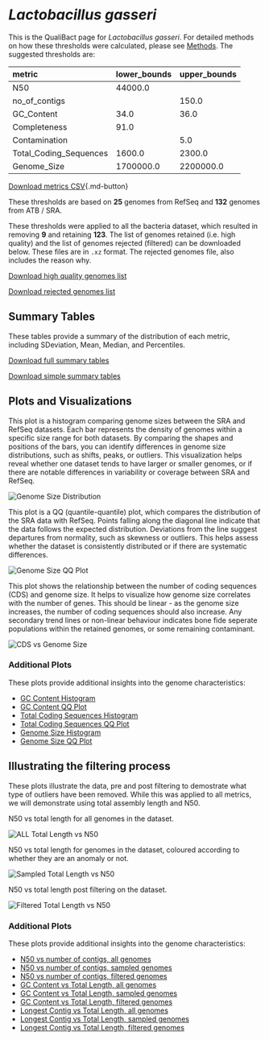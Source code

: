 # *Lactobacillus gasseri*

This is the QualiBact page for *Lactobacillus gasseri*. For detailed methods on how these thresholds were calculated, please see [Methods](../../methods.md).
The suggested thresholds are: 

| metric                 | lower_bounds   | upper_bounds   |
|:-----------------------|:---------------|:---------------|
| N50                    | 44000.0        |                |
| no_of_contigs          |                | 150.0          |
| GC_Content             | 34.0           | 36.0           |
| Completeness           | 91.0           |                |
| Contamination          |                | 5.0            |
| Total_Coding_Sequences | 1600.0         | 2300.0         |
| Genome_Size            | 1700000.0      | 2200000.0      |

[Download metrics CSV](Lactobacillus_gasseri_metrics.csv){.md-button}


These thresholds are based on **25** genomes from RefSeq and **132** genomes from ATB / SRA.

These thresholds were applied to all the bacteria dataset, which resulted in removing **9** and retaining **123**.
The list of genomes retained (i.e. high quality) and the list of genomes rejected (filtered) can be downloaded below. These files are in `.xz` format. The rejected genomes file, also includes the reason why.

[Download high quality genomes list](Lactobacillus_gasseri_high_quality_genomes.csv.xz)


[Download rejected genomes list](Lactobacillus_gasseri_filtered_out_genomes.csv.xz)



## Summary Tables
These tables provide a summary of the distribution of each metric, including SDeviation, Mean, Median, and Percentiles.

[Download full summary tables](summary.csv)

[Download simple summary tables](selected_summary.csv)

## Plots and Visualizations

This plot is a histogram comparing genome sizes between the SRA and RefSeq datasets. Each bar represents the density of genomes within a specific size range for both datasets. By comparing the shapes and positions of the bars, you can identify differences in genome size distributions, such as shifts, peaks, or outliers. This visualization helps reveal whether one dataset tends to have larger or smaller genomes, or if there are notable differences in variability or coverage between SRA and RefSeq.

![Genome Size Distribution](Genome_Size_refseq_histogram_kde.png)

This plot is a QQ (quantile-quantile) plot, which compares the distribution of the SRA data with RefSeq. Points falling along the diagonal line indicate that the data follows the expected distribution. Deviations from the line suggest departures from normality, such as skewness or outliers. This helps assess whether the dataset is consistently distributed or if there are systematic differences.

![Genome Size QQ Plot](Genome_Size_refseq_qqplot.png)

This plot shows the relationship between the number of coding sequences (CDS) and genome size. It helps to visualize how genome size correlates with the number of genes. This should be linear - as the genome size increases, the number of coding sequences should also increase. Any secondary trend lines or non-linear behaviour indicates bone fide seperate populations within the retained genomes, or some remaining contaminant. 

![CDS vs Genome Size](Lactobacillus_gasseri_CDS_vs_Genome_Size.png)

### Additional Plots

These plots provide additional insights into the genome characteristics:

- [GC Content Histogram](GC_Content_refseq_histogram_kde.png)
- [GC Content QQ Plot](GC_Content_refseq_qqplot.png)
- [Total Coding Sequences Histogram](Total_Coding_Sequences_refseq_histogram_kde.png)
- [Total Coding Sequences QQ Plot](Total_Coding_Sequences_refseq_qqplot.png)
- [Genome Size Histogram](Genome_Size_refseq_histogram_kde.png)
- [Genome Size QQ Plot](Genome_Size_refseq_qqplot.png)
## Illustrating the filtering process
These plots illustrate the data, pre and post filtering to demostrate what type of outliers have been removed. While this was applied to all metrics, we will demonstrate using total assembly length and N50.

N50 vs total length for all genomes in the dataset.

![ALL Total Length vs N50](Lactobacillus_gasseri_all_total_length_N50.png)

N50 vs total length for genomes in the dataset, coloured according to whether they are an anomaly or not.

![Sampled Total Length vs N50](Lactobacillus_gasseri_sample_total_length_N50.png)

N50 vs total length post filtering on the dataset.

![Filtered Total Length vs N50](Lactobacillus_gasseri_filt_total_length_N50.png)

### Additional Plots

These plots provide additional insights into the genome characteristics:

- [N50 vs number of contigs, all genomes](Lactobacillus_gasseri_all_N50_number.png)
- [N50 vs number of contigs, sampled genomes](Lactobacillus_gasseri_sample_N50_number.png)
- [N50 vs number of contigs, filtered genomes](Lactobacillus_gasseri_filt_N50_number.png)
- [GC Content vs Total Length, all genomes](Lactobacillus_gasseri_all_total_length_GC_Content.png)
- [GC Content vs Total Length, sampled genomes](Lactobacillus_gasseri_sample_total_length_GC_Content.png)
- [GC Content vs Total Length, filtered genomes](Lactobacillus_gasseri_filt_total_length_GC_Content.png)
- [Longest Contig vs Total Length, all genomes](Lactobacillus_gasseri_all_total_length_longest.png)
- [Longest Contig vs Total Length, sampled genomes](Lactobacillus_gasseri_sample_total_length_longest.png)
- [Longest Contig vs Total Length, filtered genomes](Lactobacillus_gasseri_filt_total_length_longest.png)
